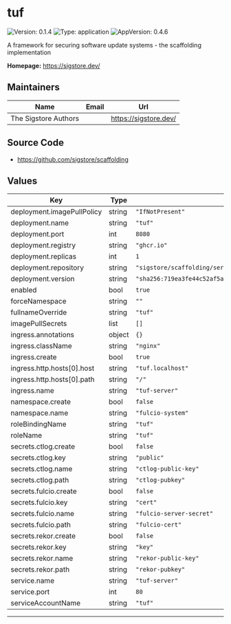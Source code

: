 # tuf

![Version: 0.1.4](https://img.shields.io/badge/Version-0.1.4-informational?style=flat-square) ![Type: application](https://img.shields.io/badge/Type-application-informational?style=flat-square) ![AppVersion: 0.4.6](https://img.shields.io/badge/AppVersion-0.4.6-informational?style=flat-square)

A framework for securing software update systems - the scaffolding implementation

**Homepage:** <https://sigstore.dev/>

## Maintainers

| Name | Email | Url |
| ---- | ------ | --- |
| The Sigstore Authors |  | <https://sigstore.dev/> |

## Source Code

* <https://github.com/sigstore/scaffolding>

## Values

| Key | Type | Default | Description |
|-----|------|---------|-------------|
| deployment.imagePullPolicy | string | `"IfNotPresent"` |  |
| deployment.name | string | `"tuf"` |  |
| deployment.port | int | `8080` |  |
| deployment.registry | string | `"ghcr.io"` |  |
| deployment.replicas | int | `1` |  |
| deployment.repository | string | `"sigstore/scaffolding/server"` |  |
| deployment.version | string | `"sha256:719ea3fe44c52af5a5fedab2168429872e37e97b9f063977fc164d60a5a14b53"` |  |
| enabled | bool | `true` |  |
| forceNamespace | string | `""` |  |
| fullnameOverride | string | `"tuf"` |  |
| imagePullSecrets | list | `[]` |  |
| ingress.annotations | object | `{}` |  |
| ingress.className | string | `"nginx"` |  |
| ingress.create | bool | `true` |  |
| ingress.http.hosts[0].host | string | `"tuf.localhost"` |  |
| ingress.http.hosts[0].path | string | `"/"` |  |
| ingress.name | string | `"tuf-server"` |  |
| namespace.create | bool | `false` |  |
| namespace.name | string | `"fulcio-system"` |  |
| roleBindingName | string | `"tuf"` |  |
| roleName | string | `"tuf"` |  |
| secrets.ctlog.create | bool | `false` |  |
| secrets.ctlog.key | string | `"public"` |  |
| secrets.ctlog.name | string | `"ctlog-public-key"` |  |
| secrets.ctlog.path | string | `"ctlog-pubkey"` |  |
| secrets.fulcio.create | bool | `false` |  |
| secrets.fulcio.key | string | `"cert"` |  |
| secrets.fulcio.name | string | `"fulcio-server-secret"` |  |
| secrets.fulcio.path | string | `"fulcio-cert"` |  |
| secrets.rekor.create | bool | `false` |  |
| secrets.rekor.key | string | `"key"` |  |
| secrets.rekor.name | string | `"rekor-public-key"` |  |
| secrets.rekor.path | string | `"rekor-pubkey"` |  |
| service.name | string | `"tuf-server"` |  |
| service.port | int | `80` |  |
| serviceAccountName | string | `"tuf"` |  |

----------------------------------------------
